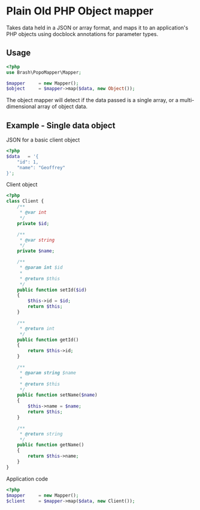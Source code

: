 # Plain Old PHP Object mapper

Takes data held in a JSON or array format, and maps it to an application's PHP objects using docblock annotations for parameter types.

## Usage

```php
<?php
use Brash\PopoMapper\Mapper;

$mapper     = new Mapper();
$object     = $mapper->map($data, new Object());
```

The object mapper will detect if the data passed is a single array, or a multi-dimensional array of object data.

## Example - Single data object

JSON for a basic client object

```php
<?php
$data   = '{
    "id": 1,
    "name": "Geoffrey"
}';

```

Client object

```php
<?php
class Client {
    /**
     * @var int
     */
    private $id;

    /**
     * @var string
     */
    private $name;

    /**
     * @param int $id
     *
     * @return $this
     */
    public function setId($id)
    {
        $this->id = $id;
        return $this;
    }

    /**
     * @return int
     */
    public function getId()
    {
        return $this->id;
    }

    /**
     * @param string $name
     *
     * @return $this
     */
    public function setName($name)
    {
        $this->name = $name;
        return $this;
    }

    /**
     * @return string
     */
    public function getName()
    {
        return $this->name;
    }
}

```

Application code

```php
<?php
$mapper     = new Mapper();
$client     = $mapper->map($data, new Client());

```